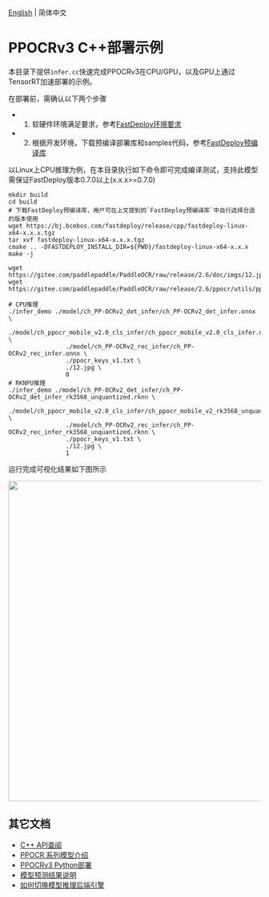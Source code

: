 [English](README.md) | 简体中文
# PPOCRv3 C++部署示例

本目录下提供`infer.cc`快速完成PPOCRv3在CPU/GPU，以及GPU上通过TensorRT加速部署的示例。

在部署前，需确认以下两个步骤

- 1. 软硬件环境满足要求，参考[FastDeploy环境要求](../../../../../docs/cn/build_and_install/download_prebuilt_libraries.md)  
- 2. 根据开发环境，下载预编译部署库和samples代码，参考[FastDeploy预编译库](../../../../../docs/cn/build_and_install/download_prebuilt_libraries.md)

以Linux上CPU推理为例，在本目录执行如下命令即可完成编译测试，支持此模型需保证FastDeploy版本0.7.0以上(x.x.x>=0.7.0)

```
mkdir build
cd build
# 下载FastDeploy预编译库，用户可在上文提到的`FastDeploy预编译库`中自行选择合适的版本使用
wget https://bj.bcebos.com/fastdeploy/release/cpp/fastdeploy-linux-x64-x.x.x.tgz
tar xvf fastdeploy-linux-x64-x.x.x.tgz
cmake .. -DFASTDEPLOY_INSTALL_DIR=${PWD}/fastdeploy-linux-x64-x.x.x
make -j

wget https://gitee.com/paddlepaddle/PaddleOCR/raw/release/2.6/doc/imgs/12.jpg
wget https://gitee.com/paddlepaddle/PaddleOCR/raw/release/2.6/ppocr/utils/ppocr_keys_v1.txt

# CPU推理
./infer_demo ./model/ch_PP-OCRv2_det_infer/ch_PP-OCRv2_det_infer.onnx \
                ./model/ch_ppocr_mobile_v2.0_cls_infer/ch_ppocr_mobile_v2.0_cls_infer.onnx \
                ./model/ch_PP-OCRv2_rec_infer/ch_PP-OCRv2_rec_infer.onnx \
                ./ppocr_keys_v1.txt \
                ./12.jpg \
                0
# RKNPU推理
./infer_demo ./model/ch_PP-OCRv2_det_infer/ch_PP-OCRv2_det_infer_rk3568_unquantized.rknn \
                ./model/ch_ppocr_mobile_v2.0_cls_infer/ch_ppocr_mobile_v2_rk3568_unquantized.rknn \
                ./model/ch_PP-OCRv2_rec_infer/ch_PP-OCRv2_rec_infer_rk3568_unquantized.rknn \
                ./ppocr_keys_v1.txt \
                ./12.jpg \
                1
```
运行完成可视化结果如下图所示

<img width="640" src="https://user-images.githubusercontent.com/109218879/185826024-f7593a0c-1bd2-4a60-b76c-15588484fa08.jpg">

## 其它文档

- [C++ API查阅](https://baidu-paddle.github.io/fastdeploy-api/cpp/html/)
- [PPOCR 系列模型介绍](../../)
- [PPOCRv3 Python部署](../python)
- [模型预测结果说明](../../../../../docs/cn/faq/how_to_change_backend.md)
- [如何切换模型推理后端引擎](../../../../../docs/cn/faq/how_to_change_backend.md)
